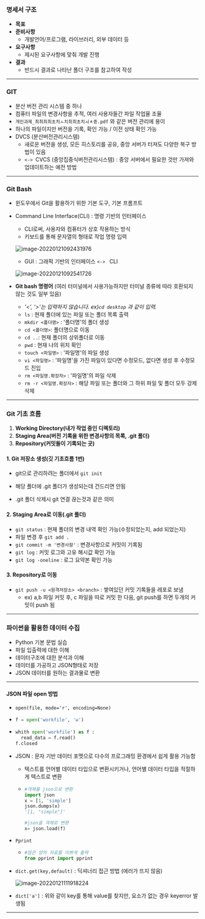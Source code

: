 ### 명세서 구조

* **목표**
* **준비사항**
  * 개발언어/프로그램, 라이브러리, 외부 데이터 등
* **요구사항**
  * 제시된 요구사항에 맞춰 개발 진행
* **결과**
  * 반드시 결과로 나타난 폴더 구조를 참고하여 작성

---

### GIT

* 분산 버전 관리 시스템  중 하나
* 컴퓨터 파일의 변경사항을 추적, 여러 사용자들간 파일 작업율 조율
* `개인과제_최최최최초치ㅗ치최최초치ㅚㅊ종.pdf` 와 같은 버전 관리에 용이
* 하나의 파일이지만 버전을 기록, 확인 가능 / 이전 상태 확인 가능
* DVCS (분산버전관리시스템)
  * 새로운 버전을 생성,  모든 히스토리를 공유, 중앙 서버가 터져도 다양한 복구 방법이 있음
  * `<-> `CVCS (중앙집중식버전관리시스템) : 중앙 서버에서 필요한 것만 가져와 업데이트하는 예전 방법

---

### Git Bash

* 윈도우에서 Git을 활용하기 위한 기본 도구, 기본 프롬프트

* Command Line Interface(CLI) : 명령 기반의 인터페이스

  * CLI로써, 사용자와 컴퓨터가 상호 작용하는 방식
  * 키보드를 통해 문자열의 형태로 작업 명령 입력

  ![image-20220121092431976](README.assets/image-20220121092431976.png)

  * GUI : 그래픽 기반의 인터페이스 `<-> ` CLI

  ![image-20220121092541726](README.assets/image-20220121092541726.png)

* **Git bash 명령어** (여러 터미널에서 사용가능하지만 터미널 종류에 따라 호환되지 않는 것도 일부 있음)

  * *'<', '>'는 입력하지 않습니다.  ex)`cd desktop` 과 같이 입력.*
  * `ls` : 현재 폴더에 있는 파일 또는 폴더 목록 출력
  * `mkdir <폴더명>` : '폴더명'의 폴더 생성
  * `cd <폴더명>`: 폴더명으로 이동
  * `cd ..`: 현재 폴더의 상위폴더로 이동
  * `pwd` : 현재 나의 위치 확인
  * `touch <파일명>` : '파일명'의 파일 생성
  * `vi <파일명>` : '파일명'을 가진 파일이 있다면 수정모드, 없다면 생성 후 수정모드 진입
  * `rm <파일명.확장자>` : '파일명'의 파일 삭제
  * `rm -r <파일명.확장자>` : 해당 파일 또는 폴더와 그 하위 파일 및 폴더 모두 강제 삭제 

---

### Git 기초 흐름

1. **Working Directory(내가 작업 중인 디렉토리)**
2. **Staging Area(버전 기록을 위한 변경사항의 목록, .git 폴더)**
3. **Repository(커밋들이 기록되는 곳)**

#### 	1. Git 저장소 생성(깃 기초흐름 1번)

* git으로 관리하려는 폴더에서 `git init`

* 해당 폴더에 .git 폴더가 생성되는데 건드리면 안됨
* .git 폴더 삭제시 git 연결 끊는것과 같은 의미

#### 	2. Staging Area로 이동(.git 폴더)

* `git status` : 현재 폴더의 변경 내역 확인 가능(수정되었는지, add 되었는지)
* 파일 변경 후 `git add .`
* `git commit -m '변경사항'` : 변경사항으로 커밋이 기록됨
* `git log` : 커밋 로그와 고유 해시값 확인 가능
* `git log -oneline` : 로그 요약본 확인 가능

####  	3.  Repository로 이동

* `git push -u <원격저장소> <branch>` : 쌓여있던 커밋 기록들을 레포로 보냄
  * ex) a,b 파일 커밋 후, c 파일을 따로 커밋 한 다음, git push를 하면 두개의 커밋이 push 됨

---

### 파이썬을 활용한 데이터 수집 

* Python 기본 문법 실습
* 파일 입출력에 대한 이해
* 데이터구조에 대한 분석과 이해
* 데이터를 가공하고 JSON형태로 저장
* JSON 데이터를 원하는 결과물로 변환

---

#### JSON 파일 open 방법

* `open(file, mode='r', encoding=None)` 

* ```python
  f = open('workfile', 'w')
  ```

* ```python
  whith open('workfile') as f :
  	read_data = f.read()
  f.closed
  ```

* JSON : 문자 기반 데이터 포멧으로 다수의 프로그래밍 환경에서 쉽게 활용 가능함

  * 텍스트를 언어별 데이터 타입으로 변환시키거나, 언어별 데이터 타입을 적절하게 텍스트로 변환

  * ```python
    #객체를 json으로 변환
    import json
    x = [1, 'simple']
    json.dumps(x)
    '[1, "simple"]'
    ```

    ```python
    #json을 객체로 변환
    x= json.load(f)
    ```

* `Pprint`

  * ```python
    #많은 양의 자료를 이쁘게 출력
    from pprint import pprint
    ```

* `dict.get(key,default)` : 딕셔너리 접근 방법 (에러가 뜨지 않음)

  ![image-20220121111918224](https://user-images.githubusercontent.com/85543481/150532598-2a1c9488-4976-4804-8577-ad2e2a56630e.png)

* `dict['a']` : 위와 같이 key를 통해 value를 찾지만, 요소가 없는 경우 keyerror 발생됨

---
